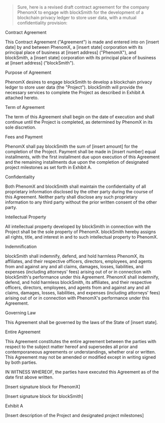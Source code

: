 
> Sure, here is a revised draft contract agreement for the company PhenomX to engage with blockSmith for the development of a blockchain privacy ledger to store user data, with a mutual confidentiality provision:

Contract Agreement

This Contract Agreement ("Agreement") is made and entered into on [insert date] by and between PhenomX, a [insert state] corporation with its principal place of business at [insert address] ("PhenomX"), and blockSmith, a [insert state] corporation with its principal place of business at [insert address] ("blockSmith").

Purpose of Agreement

PhenomX desires to engage blockSmith to develop a blockchain privacy ledger to store user data (the "Project"). blockSmith will provide the necessary services to complete the Project as described in Exhibit A attached hereto.

Term of Agreement

The term of this Agreement shall begin on the date of execution and shall continue until the Project is completed, as determined by PhenomX in its sole discretion.

Fees and Payment

PhenomX shall pay blockSmith the sum of [insert amount] for the completion of the Project. Payment shall be made in [insert number] equal installments, with the first installment due upon execution of this Agreement and the remaining installments due upon the completion of designated project milestones as set forth in Exhibit A.

Confidentiality

Both PhenomX and blockSmith shall maintain the confidentiality of all proprietary information disclosed by the other party during the course of this Agreement. Neither party shall disclose any such proprietary information to any third party without the prior written consent of the other party.

Intellectual Property

All intellectual property developed by blockSmith in connection with the Project shall be the sole property of PhenomX. blockSmith hereby assigns all rights, title, and interest in and to such intellectual property to PhenomX.

Indemnification

blockSmith shall indemnify, defend, and hold harmless PhenomX, its affiliates, and their respective officers, directors, employees, and agents from and against any and all claims, damages, losses, liabilities, and expenses (including attorneys' fees) arising out of or in connection with blockSmith's performance under this Agreement. PhenomX shall indemnify, defend, and hold harmless blockSmith, its affiliates, and their respective officers, directors, employees, and agents from and against any and all claims, damages, losses, liabilities, and expenses (including attorneys' fees) arising out of or in connection with PhenomX's performance under this Agreement.

Governing Law

This Agreement shall be governed by the laws of the State of [insert state].

Entire Agreement

This Agreement constitutes the entire agreement between the parties with respect to the subject matter hereof and supersedes all prior and contemporaneous agreements or understandings, whether oral or written. This Agreement may not be amended or modified except in writing signed by both parties.

IN WITNESS WHEREOF, the parties have executed this Agreement as of the date first above written.

[Insert signature block for PhenomX]

[Insert signature block for blockSmith]

Exhibit A

[Insert description of the Project and designated project milestones]